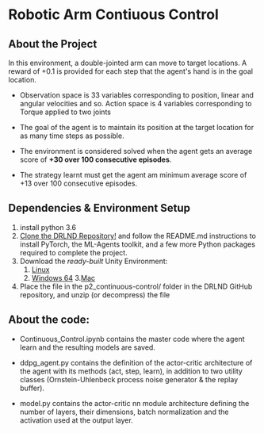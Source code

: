 # Robotic Arm Contiuous Control



## About the Project
In this environment, a double-jointed arm can move to target locations. A reward of +0.1 is provided for each step that the agent's hand is in the goal location.

* Observation space is 33 variables corresponding to position, linear and angular velocities and so.
Action space is 4 variables corresponding to Torque applied to two joints

* The goal of the agent is to maintain its position at the target location for as many time steps as possible.

* The environment is considered solved when the agent gets an average score of **+30 over 100 consecutive episodes**.

* The strategy learnt must get the agent am minimum average score of +13 over 100 consecutive episodes.

## Dependencies & Environment Setup
1. install python 3.6
1. [Clone the DRLND Repository!](https://github.com/udacity/deep-reinforcement-learning#dependencies) and follow the README.md instructions to install PyTorch, the ML-Agents toolkit, and a few more Python packages required to complete the project.
1. Download the _ready-built_ Unity Environment:
     1. [Linux](https://s3-us-west-1.amazonaws.com/udacity-drlnd/P2/Reacher/one_agent/Reacher_Linux.zip)
     2. [Windows 64](https://s3-us-west-1.amazonaws.com/udacity-drlnd/P2/Reacher/one_agent/Reacher_Windows_x86_64.zip)
     3.[Mac](https://s3-us-west-1.amazonaws.com/udacity-drlnd/P2/Reacher/one_agent/Reacher.app.zip)
1. Place the file in the p2_continuous-control/ folder in the DRLND GitHub repository, and unzip (or decompress) the file

## About the code:
* Continuous_Control.ipynb contains the master code where the agent learn and the resulting models are saved.

* ddpg_agent.py contains the definition of the actor-critic architecture of the agent with its methods (act, step, learn), in addition to two utility classes (Ornstein-Uhlenbeck process noise generator & the replay buffer).

* model.py contains the actor-critic nn module architecture defining the number of layers, their dimensions, batch normalization and the activation used at the output layer.
